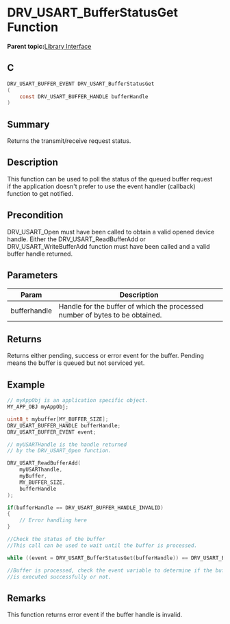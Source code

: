 # DRV\_USART\_BufferStatusGet Function

**Parent topic:**[Library Interface](GUID-80FC4C27-64D2-411F-BE4A-4C4A8BD80604.md)

## C

```c
DRV_USART_BUFFER_EVENT DRV_USART_BufferStatusGet
(
    const DRV_USART_BUFFER_HANDLE bufferHandle
)
```

## Summary

Returns the transmit/receive request status.

## Description

This function can be used to poll the status of the queued buffer request<br />if the application doesn't prefer to use the event handler \(callback\)<br />function to get notified.

## Precondition

DRV\_USART\_Open must have been called to obtain a valid opened device handle. Either the DRV\_USART\_ReadBufferAdd or DRV\_USART\_WriteBufferAdd function must have been called and a valid buffer handle returned.

## Parameters

|Param|Description|
|-----|-----------|
|bufferhandle|Handle for the buffer of which the processed number of bytes to be obtained.|

## Returns

Returns either pending, success or error event for the buffer. Pending means the buffer is queued but not serviced yet.

## Example

```c
// myAppObj is an application specific object.
MY_APP_OBJ myAppObj;

uint8_t mybuffer[MY_BUFFER_SIZE];
DRV_USART_BUFFER_HANDLE bufferHandle;
DRV_USART_BUFFER_EVENT event;

// myUSARTHandle is the handle returned
// by the DRV_USART_Open function.

DRV_USART_ReadBufferAdd(
    myUSARThandle,
    myBuffer,
    MY_BUFFER_SIZE,
    bufferHandle
);

if(bufferHandle == DRV_USART_BUFFER_HANDLE_INVALID)
{
    // Error handling here
}

//Check the status of the buffer
//This call can be used to wait until the buffer is processed.

while ((event = DRV_USART_BufferStatusGet(bufferHandle)) == DRV_USART_BUFFER_EVENT_PENDING);

//Buffer is processed, check the event variable to determine if the buffer request
//is executed successfully or not.
```

## Remarks

This function returns error event if the buffer handle is invalid.

